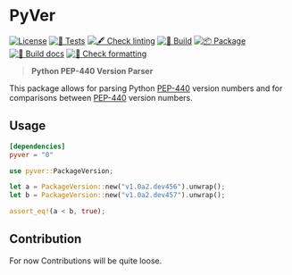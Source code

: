 # PyVer

[![License](https://img.shields.io/badge/license-MIT-blue?style=flat-square)](LICENSE-MIT) [![🧪 Tests](https://github.com/Allstreamer/pyver/actions/workflows/tests.yml/badge.svg)](https://github.com/Allstreamer/pyver/actions/workflows/tests.yml) [![🖋  Check linting](https://github.com/Allstreamer/pyver/actions/workflows/lint.yml/badge.svg)](https://github.com/Allstreamer/pyver/actions/workflows/lint.yml) [![🔨 Build](https://github.com/Allstreamer/pyver/actions/workflows/build.yml/badge.svg)](https://github.com/Allstreamer/pyver/actions/workflows/build.yml) [![📦 Package](https://github.com/Allstreamer/pyver/actions/workflows/package.yml/badge.svg)](https://github.com/Allstreamer/pyver/actions/workflows/package.yml) [![📄 Build docs](https://github.com/Allstreamer/pyver/actions/workflows/docs.yml/badge.svg)](https://github.com/Allstreamer/pyver/actions/workflows/docs.yml) [![👔 Check formatting](https://github.com/Allstreamer/pyver/actions/workflows/format.yml/badge.svg)](https://github.com/Allstreamer/pyver/actions/workflows/format.yml)
<!-- {::ignore rule="MD013" relative_line="-1"} -->

> **Python PEP-440 Version Parser**

This package allows for parsing Python [PEP-440](https://peps.python.org/pep-0440/) version numbers and for comparisons between [PEP-440](https://peps.python.org/pep-0440/) version numbers.

## Usage

```Toml
[dependencies]
pyver = "0"
```

```Rust
use pyver::PackageVersion;

let a = PackageVersion::new("v1.0a2.dev456").unwrap();
let b = PackageVersion::new("v1.0a2.dev457").unwrap();

assert_eq!(a < b, true);
```

## Contribution

For now Contributions will be quite loose.
